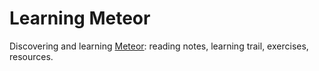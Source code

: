 # Learning Meteor

Discovering and learning [Meteor](https://www.meteor.com): reading notes, learning trail, exercises, resources.
